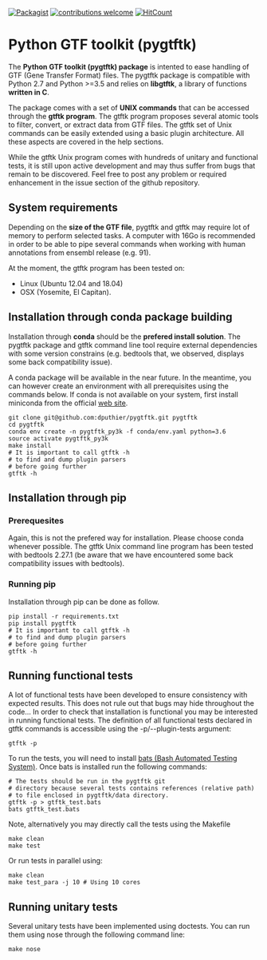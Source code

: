 [![Packagist](https://img.shields.io/packagist/l/doctrine/orm.svg)](https://github.com/dputhier/pygtftk) [![contributions welcome](https://img.shields.io/badge/contributions-welcome-brightgreen.svg?style=flat)](https://github.com/dputhier/pygtftk/issues) [![HitCount](http://hits.dwyl.com/dputhier/pygtftk.svg)](http://hits.dwyl.com/dputhier/pygtftk)


# Python GTF toolkit (pygtftk)


The **Python GTF toolkit (pygtftk) package** is intented to ease handling of GTF (Gene Transfer Format) files. The pygtftk package is compatible with Python 2.7 and Python >=3.5 and relies on **libgtftk**, a library of functions **written in C**. 

The package comes with a set of **UNIX commands** that can be accessed through the **gtftk  program**. The gtftk program proposes several atomic tools to filter, convert, or extract data from GTF files. The gtftk set of Unix commands can be easily extended using a basic plugin architecture. All these aspects are covered in the help sections.

While the gtftk Unix program comes with hundreds of unitary and functional tests, it is still upon  active development and may thus suffer from bugs that remain to be discovered. Feel free to post any problem or required enhancement in the issue section of the github repository. 

## System requirements

Depending on the **size of the GTF file**, pygtftk and gtftk may require lot of memory to perform selected tasks. A computer with 16Go is recommended in order to be able to pipe several commands when working with human annotations from ensembl release (e.g. 91).

At the moment, the gtftk program has been tested on:

- Linux (Ubuntu 12.04 and 18.04)
- OSX (Yosemite, El Capitan).


## Installation through conda package building

Installation through **conda** should be the **prefered install solution**. The pygtftk package and gtftk command line tool require external dependencies with some version constrains (e.g. bedtools that, we observed, displays some back compatibility issue).

A conda package will be available in the near future. In the meantime, you can however create an environment with all prerequisites using the commands below.
If conda is not available on your system, first install miniconda from the official [web site](http://conda.pydata.org/miniconda.html).

    git clone git@github.com:dputhier/pygtftk.git pygtftk
    cd pygtftk
    conda env create -n pygtftk_py3k -f conda/env.yaml python=3.6
    source activate pygtftk_py3k
    make install
    # It is important to call gtftk -h
    # to find and dump plugin parsers
    # before going further
    gtftk -h 

## Installation through pip 

### Prerequesites
 
Again, this is not the prefered way for installation. Please choose conda whenever possible. The gtftk Unix command line program has been tested with bedtools 2.27.1 (be aware that we have encountered some back compatibility issues with bedtools).

### Running pip 

Installation through pip can be done as follow.

    pip install -r requirements.txt
    pip install pygtftk
    # It is important to call gtftk -h
    # to find and dump plugin parsers
    # before going further
    gtftk -h     

## Running functional tests

A lot of functional tests have been developed to ensure consistency with expected results. This does not rule out that bugs may hide throughout the code... In order to check that installation is functional you may be interested in running functional tests. The definition of all functional tests declared in  gtftk commands is accessible using the -p/--plugin-tests argument:

    gtftk -p

To run the tests, you will need to install [bats (Bash Automated Testing System)](https://github.com/sstephenson/bats). Once bats is installed run the following commands:

    # The tests should be run in the pygtftk git
    # directory because several tests contains references (relative path)
    # to file enclosed in pygtftk/data directory.
    gtftk -p > gtftk_test.bats
    bats gtftk_test.bats

Note, alternatively you may directly call the tests using the Makefile
    
    make clean
    make test

Or run tests in parallel using:

    make clean
    make test_para -j 10 # Using 10 cores
        
## Running unitary tests

Several unitary tests have been implemented using doctests. You can run them using nose through the following command line:

    make nose
